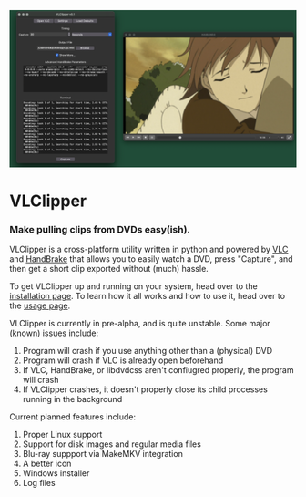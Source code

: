 ![VLClipper in use](Example.png)
# VLClipper
### Make pulling clips from DVDs easy(ish).
VLClipper is a cross-platform utility written in python and powered by [VLC](https://www.videolan.org/vlc/) and [HandBrake](https://handbrake.fr/) that allows you to easily watch a DVD, press "Capture", and then get a short clip exported without (much) hassle.

To get VLClipper up and running on your system, head over to the [installation page](https://github.com/vunderscorei/VLClipper/wiki/Setup). To learn how it all works and how to use it, head over to the [usage page](https://github.com/vunderscorei/VLClipper/wiki/Usage).

VLClipper is currently in pre-alpha, and is quite unstable. Some major (known) issues include:
1. Program will crash if you use anything other than a (physical) DVD
2. Program will crash if VLC is already open beforehand
3. If VLC, HandBrake, or libdvdcss aren't confiugred properly, the program will crash
4. If VLClipper crashes, it doesn't properly close its child processes running in the background

Current planned features include:
1. Proper Linux support
2. Support for disk images and regular media files
3. Blu-ray suppport via MakeMKV integration
4. A better icon
5. Windows installer
6. Log files
